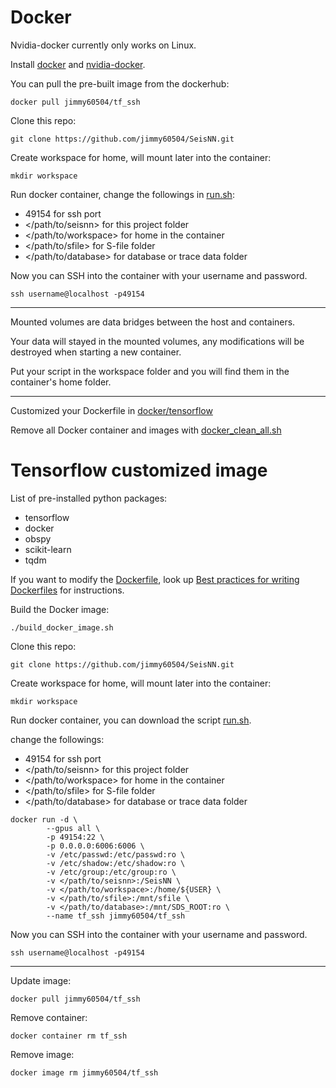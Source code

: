 # Docker 
Nvidia-docker currently only works on Linux.

Install [docker](https://docs.docker.com/install/linux/docker-ce/ubuntu/) and [nvidia-docker](https://github.com/NVIDIA/nvidia-docker).

You can pull the pre-built image from the dockerhub:

`docker pull jimmy60504/tf_ssh`

Clone this repo:

`git clone https://github.com/jimmy60504/SeisNN.git`

Create workspace for home, will mount later into the container:

`mkdir workspace`

Run docker container, change the followings in [run.sh](tensorflow/run.sh): 
- 49154 for ssh port
- </path/to/seisnn> for this project folder
- </path/to/workspace> for home in the container
- </path/to/sfile> for S-file folder
- </path/to/database> for database or trace data folder

Now you can SSH into the container with your username and password.  

`ssh username@localhost -p49154`

---

Mounted volumes are data bridges between the host and containers.

Your data will stayed in the mounted volumes, any modifications will be destroyed when starting a new container.

Put your script in the workspace folder and you will find them in the container's home folder. 

---

Customized your Dockerfile in [docker/tensorflow](tensorflow)

Remove all Docker container and images with [docker_clean_all.sh](docker_clean_all)

# Tensorflow customized image

List of pre-installed python packages:
- tensorflow
- docker
- obspy 
- scikit-learn 
- tqdm 

If you want to modify the [Dockerfile](Dockerfile), look up [Best practices for writing Dockerfiles](https://docs.docker.com/develop/develop-images/dockerfile_best-practices/) for instructions.

Build the Docker image:

`./build_docker_image.sh`

Clone this repo:

`git clone https://github.com/jimmy60504/SeisNN.git`

Create workspace for home, will mount later into the container:

`mkdir workspace`

Run docker container, you can download the script [run.sh](run.sh).

change the followings: 
- 49154 for ssh port
- </path/to/seisnn> for this project folder
- </path/to/workspace> for home in the container
- </path/to/sfile> for S-file folder
- </path/to/database> for database or trace data folder

```
docker run -d \
        --gpus all \
        -p 49154:22 \
        -p 0.0.0.0:6006:6006 \
        -v /etc/passwd:/etc/passwd:ro \
        -v /etc/shadow:/etc/shadow:ro \
        -v /etc/group:/etc/group:ro \
        -v </path/to/seisnn>:/SeisNN \
        -v </path/to/workspace>:/home/${USER} \
        -v </path/to/sfile>:/mnt/sfile \
        -v </path/to/database>:/mnt/SDS_ROOT:ro \
        --name tf_ssh jimmy60504/tf_ssh
```

Now you can SSH into the container with your username and password.

`ssh username@localhost -p49154`  

---

Update image:

`docker pull jimmy60504/tf_ssh`

Remove container:

`docker container rm tf_ssh`

Remove image:

`docker image rm jimmy60504/tf_ssh`

